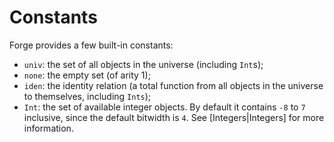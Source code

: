 # Constants

Forge provides a few built-in constants:

* `univ`: the set of all objects in the universe (including `Int`s);
* `none`: the empty set (of arity 1);
* `iden`: the identity relation (a total function from all objects in the universe to themselves, including `Ints`);
* `Int`: the set of available integer objects. By default it contains `-8` to `7` inclusive, since the default bitwidth is `4`. See \[Integers|Integers] for more information.
